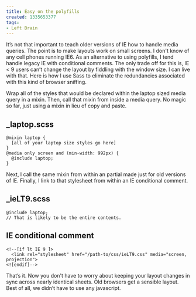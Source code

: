 ```yaml
---
title: Easy on the polyfills
created: 1335653377
tags:
- Left Brain
---
```

It&rsquo;s not that important to teach older versions of IE how to handle media queries. The point is to make layouts work on small screens. I don't know of any cell phones running IE6. As an alternative to using polyfills, I tend handle legacy IE with conditional comments. The only trade off for this is, IE < 9 users can&rsquo;t change the layout by fiddling with the window size. I can live with that. Here is how I use Sass to eliminate the redundancies associated with this kind of browser sniffing.

Wrap all of the styles that would be declared within the laptop sized media query in a mixin. Then, call that mixin from inside a media query. No magic so far, just using a mixin in lieu of copy and paste.

## _laptop.scss
```
@mixin laptop {
  [all of your laptop size styles go here]
}
@media only screen and (min-width: 992px) {
  @include laptop;
}
```

Next, I call the same mixin from within an partial made just for old versions of IE. Finally, I link to that stylesheet from within an IE conditional comment.

## _ieLT9.scss

```
@include laptop; 
// That is likely to be the entire contents.
```

## IE conditional comment

```
<!--[if lt IE 9 ]>
  <link rel="stylesheet" href="/path-to/css/ieLT9.css" media="screen, projection">
<![endif]-->
```

That&rsquo;s it. Now you don't have to worry about keeping your layout changes in sync across nearly identical sheets. Old browsers get a sensible layout. Best of all, we didn&rsquo;t have to use any javascript.
